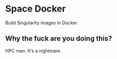 # Space Docker
Build Singularity images in Docker.

## Why the fuck are you doing this?
HPC man. It's a nightmare.
